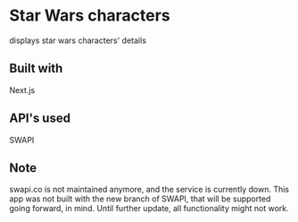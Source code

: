 # Star Wars characters
displays star wars characters' details

## Built with 
Next.js

## API's used
SWAPI

## Note
swapi.co is not maintained anymore, and the service is currently down. This app was not built with the new branch of SWAPI, that will be supported going forward, in mind. Until further update, all functionality might not work.
